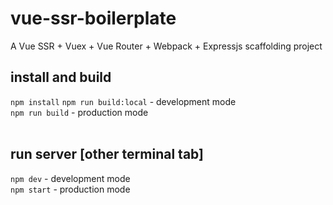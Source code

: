 # vue-ssr-boilerplate
A Vue SSR + Vuex + Vue Router + Webpack + Expressjs scaffolding project

## install and build
```npm install```
```npm run build:local``` - development mode </br>
```npm run build``` - production mode</br></br>

## run server [other terminal tab]
```npm dev``` - development mode</br>
```npm start``` - production mode
